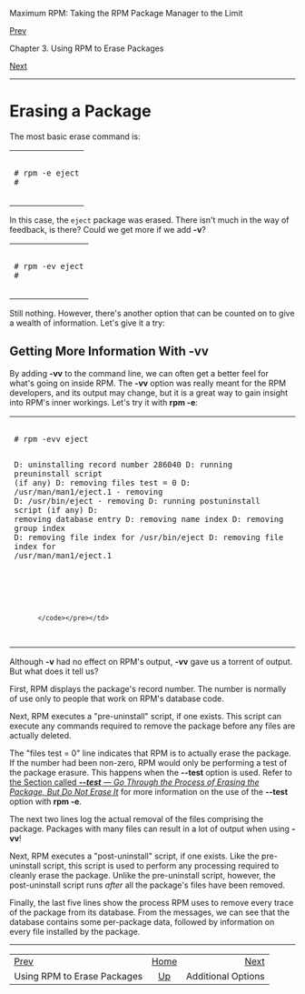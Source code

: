 <div class="NAVHEADER">

Maximum RPM: Taking the RPM Package Manager to the Limit

</div>

[Prev](ch-rpm-erase.html)

Chapter 3. Using RPM to Erase Packages

[Next](s1-rpm-erase-additional-options.html)

-----

<div class="sect1">

# <span id="s1-rpm-erase-erasing-package">Erasing a Package</span>

The most basic erase command is:

<table>
<colgroup>
<col style="width: 100%" />
</colgroup>
<tbody>
<tr class="odd">
<td><pre class="screen"><code># rpm -e eject
#
        </code></pre></td>
</tr>
</tbody>
</table>

In this case, the `eject` package was erased. There isn't much in the
way of feedback, is there? Could we get more if we add **-v**?

<table>
<colgroup>
<col style="width: 100%" />
</colgroup>
<tbody>
<tr class="odd">
<td><pre class="screen"><code># rpm -ev eject
#
        </code></pre></td>
</tr>
</tbody>
</table>

Still nothing. However, there's another option that can be counted on to
give a wealth of information. Let's give it a try:

<div class="sect2">

## <span id="s2-rpm-erase-vv-option">Getting More Information With **-vv**</span>

By adding **-vv** to the command line, we can often get a better feel
for what's going on inside RPM. The **-vv** option was really meant for
the RPM developers, and its output may change, but it is a great way to
gain insight into RPM's inner workings. Let's try it with **rpm -e**:

<table>
<colgroup>
<col style="width: 100%" />
</colgroup>
<tbody>
<tr class="odd">
<td><pre class="screen"><code># rpm -evv eject
D: uninstalling record number 286040
D: running preuninstall script (if any)
D: removing files test = 0
D: /usr/man/man1/eject.1 - removing
D: /usr/bin/eject - removing
D: running postuninstall script (if any)
D: removing database entry
D: removing name index
D: removing group index
D: removing file index for /usr/bin/eject
D: removing file index for /usr/man/man1/eject.1

#
          </code></pre></td>
</tr>
</tbody>
</table>

Although **-v** had no effect on RPM's output, **-vv** gave us a torrent
of output. But what does it tell us?

First, RPM displays the package's record number. The number is normally
of use only to people that work on RPM's database code.

Next, RPM executes a "pre-uninstall" script, if one exists. This script
can execute any commands required to remove the package before any files
are actually deleted.

The "files test = 0" line indicates that RPM is to actually erase the
package. If the number had been non-zero, RPM would only be performing a
test of the package erasure. This happens when the **--test** option is
used. Refer to [the Section called ***--test** — Go Through the Process
of Erasing the Package, But Do Not Erase
It*](s1-rpm-erase-additional-options.html#s2-rpm-erase-test-option) for
more information on the use of the **--test** option with **rpm -e**.

The next two lines log the actual removal of the files comprising the
package. Packages with many files can result in a lot of output when
using **-vv**\!

Next, RPM executes a "post-uninstall" script, if one exists. Like the
pre-uninstall script, this script is used to perform any processing
required to cleanly erase the package. Unlike the pre-uninstall script,
however, the post-uninstall script runs *after* all the package's files
have been removed.

Finally, the last five lines show the process RPM uses to remove every
trace of the package from its database. From the messages, we can see
that the database contains some per-package data, followed by
information on every file installed by the package.

</div>

</div>

<div class="NAVFOOTER">

-----

|                             |                         |                                              |
| :-------------------------- | :---------------------: | -------------------------------------------: |
| [Prev](ch-rpm-erase.html)   |   [Home](index.html)    | [Next](s1-rpm-erase-additional-options.html) |
| Using RPM to Erase Packages | [Up](ch-rpm-erase.html) |                           Additional Options |

</div>

